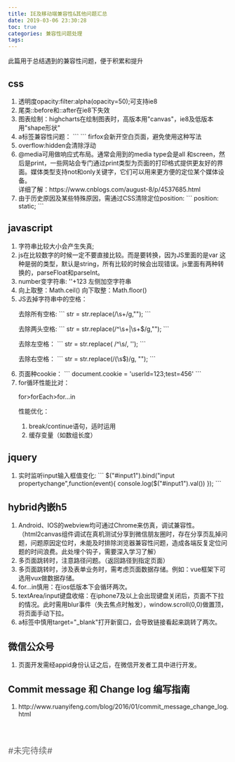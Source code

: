 ```yaml
---
title: IE及移动端兼容性&其他问题汇总
date: 2019-03-06 23:30:28
toc: true
categories: 兼容性问题处理
tags:
---
```

<p>此篇用于总结遇到的兼容性问题，便于积累和提升</p>
<!-- more -->
<h2>css</h2>
<ol>
  <li>透明度opacity:filter:alpha(opacity=50);可支持ie8</li>
  <li>尾类::before和::after在ie8下失效</li>
  <li>图表绘制：highcharts在绘制图表时，高版本用"canvas"，ie8及低版本用"shape形状"</li>
  <li>a标签兼容性问题：
    ```
    <a href="javascript:void(0);" target="_blank"></a>
    ```
    firfox会新开空白页面，避免使用这种写法
  </li>
  <li>overflow:hidden会清除浮动</li>
  <li>@media可用做响应式布局。通常会用到的media type会是all 和screen，然后是print，一些网站会专门通过print类型为页面的打印格式提供更友好的界面。媒体类型支持not和only关键字，它们可以用来更方便的定位某个媒体设备。
    <div>详细了解：https://www.cnblogs.com/august-8/p/4537685.html</div>
  </li>
  <li>由于历史原因及某些特殊原因，需通过CSS清除定位position:
    ```
    position: static;
    ```
  </li>
</ol>
<h2>javascript</h2>
<ol>
  <li>字符串比较大小会产生失真;</li>
  <li>js在比较数字的时候一定不要直接比较。而是要转换，因为JS里面的是var 这种是弱的类型，默认是string，所有比较的时候会出现错误。js里面有两种转换的，parseFloat和parseInt。</li>
  <li>number变字符串: ''+123 左侧加空字符串</li>
  <li>向上取整：Math.ceil() 向下取整：Math.floor()</li>
  <li>JS去掉字符串中的空格：
    <p>去除所有空格: 
    ```
    str = str.replace(/\s+/g,"");
    ```
    </p>
    <p>去除两头空格:
    ```
    str = str.replace(/^\s+|\s+$/g,"");
    ```
    </p>
    <p>去除左空格：
    ```
    str = str.replace( /^\s/, '');
    ```
    </p>
    <p>去除右空格：
    ```
    str = str.replace(/(\s$)/g, "");
    ```
    </p>
  </li>
  <li>页面种cookie：
    ```
     document.cookie = 'userId=123;test=456'
    ```
  </li>
  <li>for循环性能比对：
    <p>for>forEach>for...in</p>
    <p>性能优化：</p>
    <ol>
        <li>break/continue语句，适时运用</li>
        <li>缓存变量（如数组长度）</li>
    </ol>
  </li>
</ol>
<h2>jquery</h2>
<ol>
  <li>实时监听input输入框值变化:
      ```
      $("#input1").bind("input propertychange",function(event){
        console.log($("#input1").val())
      });
      ```
  </li>
</ol>
<h2>hybrid內嵌h5</h2>
<ol>
  <li>Android、IOS的webview均可通过Chrome来仿真，调试兼容性。（html2canvas组件调试在真机测试分享到微信朋友圈时，存在分享页乱掉问题，问题原因定位时，未能及时排除浏览器兼容性问题，造成各端反复定位问题的时间浪费。此处埋个钩子，需要深入学习了解）</li>
  <li>多页面跳转时，注意路径问题。（返回路径到指定页面）</li>
  <li>多页面跳转时，涉及表单业务时，需考虑页面数据存储。例如：vue框架下可选用vux做数据存储。</li>
  <li>for...in慎用：在ios低版本下会循环两次。</li>
  <li>textArea/input键盘收缩：在iphone7及以上会出现键盘关闭后，页面不下拉的情况。此时需用blur事件（失去焦点时触发），window.scroll(0,0)做置顶，将页面手动下拉。</li>
  <li>a标签中慎用target="_blank"打开新窗口，会导致链接看起来跳转了两次。</li>
</ol>
<h2>微信公众号</h2>
<ol>
  <li>页面开发需经appid身份认证之后，在微信开发者工具中进行开发。</li>
</ol>
<h2>Commit message 和 Change log 编写指南</h2>
<ol>
  <li>http://www.ruanyifeng.com/blog/2016/01/commit_message_change_log.html</li>
</ol>

<p style="margin-top: 60px;color: #666;font-size: 1.2rem;">#未完待续#</p>